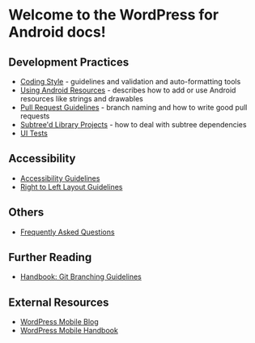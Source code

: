 # Welcome to the WordPress for Android docs!

## Development Practices

- [Coding Style](coding-style.md) - guidelines and validation and auto-formatting tools
- [Using Android Resources](using-android-resources.md) - describes how to add or use Android resources like strings and drawables
- [Pull Request Guidelines](pull-request-guidelines.md) - branch naming and how to write good pull requests
- [Subtree'd Library Projects](subtreed-library-projects.md) - how to deal with subtree dependencies
- [UI Tests](../WordPress/src/androidTest/java/org/wordpress/android/e2e/)

## Accessibility

- [Accessibility Guidelines](accessibility-guidelines.md)
- [Right to Left Layout Guidelines](right-to-left-layout-guidelines.md)

## Others

- [Frequently Asked Questions](faq.md)

## Further Reading

- [Handbook: Git Branching Guidelines](https://make.wordpress.org/mobile/handbook/general-guides/git-branching/)

## External Resources 

- [WordPress Mobile Blog](http://make.wordpress.org/mobile)
- [WordPress Mobile Handbook](http://make.wordpress.org/mobile/handbook/)